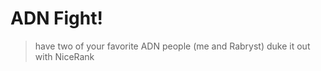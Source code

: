 ADN Fight!
==========
>have two of your favorite ADN people (me and Rabryst) duke it out with NiceRank
